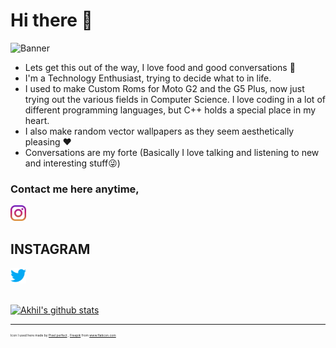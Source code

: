 # Hi there 👋
![Banner](https://media.giphy.com/media/KJeenHMuaoIHpNBmyc/giphy.gif)
- Lets get this out of the way, I love food and good conversations 🍕
- I'm a Technology Enthusiast, trying to decide what to in life.
- I used to make Custom Roms for Moto G2 and the G5 Plus, now just trying out the various fields in Computer Science. I love coding in a lot of different programming languages, but C++ holds a special place in my heart.
- I also make random vector wallpapers as they seem aesthetically pleasing ❤
- Conversations are my forte (Basically I love talking and listening to new and interesting stuff😜)


### Contact me here anytime,
<span>
  <a href="https://www.instagram.com/akhilmn18/">
    <img width="25px" src="https://github.com/Akhmen18/Akhmen18/blob/master/Base/instagram.png" />
  </a>
  <h2> INSTAGRAM </h2>
</span>
<span>
  <a href="https://twitter.com/akhilmen18/">
    <img width="25px" src="https://github.com/Akhmen18/Akhmen18/blob/master/Base/twitter.png" />
  </a>
</span>


<br>
<br>

[![Akhil's github stats](https://github-readme-stats.vercel.app/api?username=Akhmen18&show_icons=true&theme=dark&hide=stars,issues,contribs)](https://github.com/anuraghazra/github-readme-stats)

----

<div opacity=0.5>
    <p style="font-size:5px">
    Icon I used here made by <a href="https://www.flaticon.com/authors/pixel-perfect" title="Pixel perfect">Pixel perfect</a> , <a href="https://www.flaticon.com/authors/freepik" title="Freepik">Freepik</a> from <a href="https://www.flaticon.com/" title="Flaticon"> www.flaticon.com</a> <p>
</div>
<!--
**Akhmen18/Akhmen18** is a ✨ _special_ ✨ repository because its `README.md` (this file) appears on your GitHub profile.

Here are some ideas to get you started:

- 🔭 I’m currently working on ...
- 🌱 I’m currently learning ...
- 👯 I’m looking to collaborate on ...
- 🤔 I’m looking for help with ...
- 💬 Ask me about ...
- 📫 How to reach me: ...
- 😄 Pronouns: ...
- ⚡ Fun fact: ...
-->
